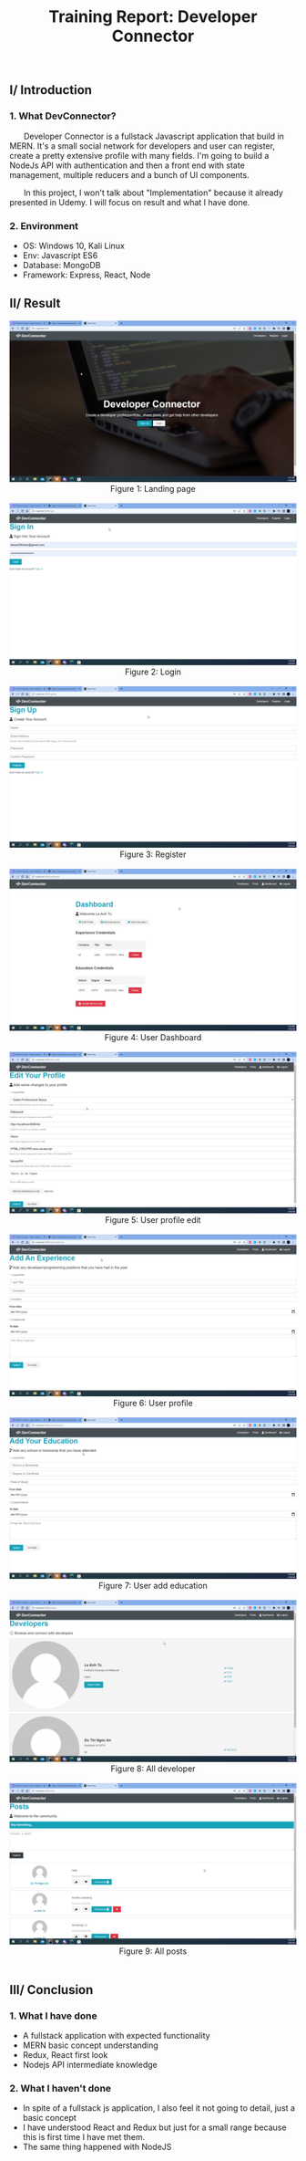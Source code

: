 <div align="center">

# **Training Report: Developer Connector**
<br>

</div>

## I/ Introduction

### 1. What DevConnector?

&ensp;&ensp;&ensp; Developer Connector is a fullstack Javascript application that build in MERN. It's a small social
network for developers and user can register, create a pretty extensive profile with many fields. I'm going to build a
NodeJs API with authentication and then a front end with state management, multiple reducers and a bunch of UI
components.

&ensp;&ensp;&ensp; In this project, I won't talk about "Implementation" because it already presented in Udemy. I will
focus on result and what I have done.

### 2. Environment

- OS: Windows 10, Kali Linux
- Env: Javascript ES6
- Database: MongoDB
- Framework: Express, React, Node

## II/ Result

<div align="center">
<img src="report/landing.png" alt="Design"><br>
Figure 1: Landing page
</div>
<br>


<div align="center">
<img src="report/login.png" alt="Design"><br>
Figure 2: Login 
</div>
<br>


<div align="center">
<img src="report/register.png" alt="Design"><br>
Figure 3: Register  
</div>
<br>


<div align="center">
<img src="report/dashboard.png" alt="Design"><br>
Figure 4: User Dashboard 
</div>
<br>


<div align="center">
<img src="report/edit-profile.png" alt="Design"><br>
Figure 5: User profile edit 
</div>
<br>


<div align="center">
<img src="report/add-exp.png" alt="Design"><br>
Figure 6: User profile  
</div>
<br>


<div align="center">
<img src="report/add-edu.png" alt="Design"><br>
Figure 7: User add education
</div>
<br>


<div align="center">
<img src="report/dev.png" alt="Design"><br>
Figure 8: All developer
</div>
<br>


<div align="center">
<img src="report/posts.png" alt="Design"><br>
Figure 9: All posts
</div>
<br>

## III/ Conclusion

### 1. What I have done

- A fullstack application with expected functionality
- MERN basic concept understanding
- Redux, React first look
- Nodejs API intermediate knowledge

### 2. What I haven't done

- In spite of a fullstack js application, I also feel it not going to detail, just a basic concept
- I have understood React and Redux but just for a small range because this is first time I have met them.
- The same thing happened with NodeJS


